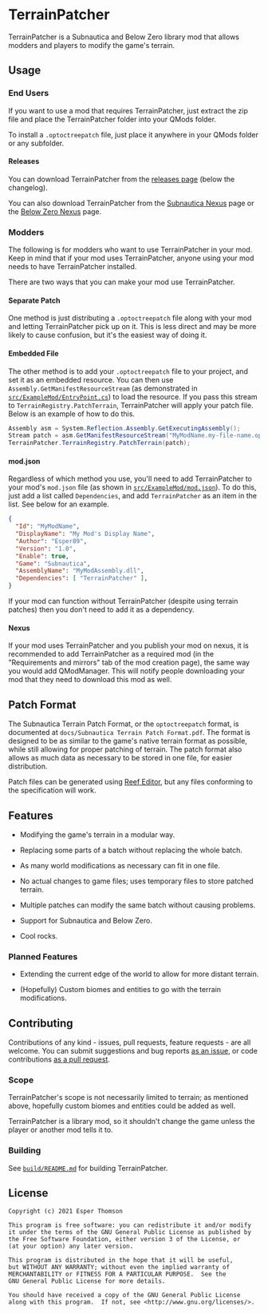 # TerrainPatcher

TerrainPatcher is a Subnautica and Below Zero library mod that allows modders and players to modify the game's terrain.

## Usage

### End Users

If you want to use a mod that requires TerrainPatcher, just extract the zip file and place the TerrainPatcher folder into your QMods folder.

To install a `.optoctreepatch` file, just place it anywhere in your QMods folder or any subfolder.

#### Releases

You can download TerrainPatcher from the [releases page](https://github.com/Esper89/Subnautica-TerrainPatcher/releases/latest) (below the changelog).

You can also download TerrainPatcher from the [Subnautica Nexus](https://www.nexusmods.com/subnautica/mods/823?tab=files) page or the [Below Zero Nexus](https://www.nexusmods.com/subnauticabelowzero/mods/236?tab=files) page.

### Modders

The following is for modders who want to use TerrainPatcher in your mod. Keep in mind that if your mod uses TerrainPatcher, anyone using your mod needs to have TerrainPatcher installed.

There are two ways that you can make your mod use TerrainPatcher.

#### Separate Patch

One method is just distributing a `.optoctreepatch` file along with your mod and letting TerrainPatcher pick up on it. This is less direct and may be more likely to cause confusion, but it's the easiest way of doing it.

#### Embedded File

The other method is to add your `.optoctreepatch` file to your project, and set it as an embedded resource. You can then use `Assembly.GetManifestResourceStream` (as demonstrated in [`src/ExampleMod/EntryPoint.cs`](./src/ExampleMod/EntryPoint.cs)) to load the resource. If you pass this stream to `TerrainRegistry.PatchTerrain`, TerrainPatcher will apply your patch file. Below is an example of how to do this.

```cs
Assembly asm = System.Reflection.Assembly.GetExecutingAssembly();
Stream patch = asm.GetManifestResourceStream("MyModName.my-file-name.optoctreepatch");
TerrainPatcher.TerrainRegistry.PatchTerrain(patch);
```

#### mod.json

Regardless of which method you use, you'll need to add TerrainPatcher to your mod's `mod.json` file (as shown in [`src/ExampleMod/mod.json`](./src/ExampleMod/mod.json)). To do this, just add a list called `Dependencies`, and add `TerrainPatcher` as an item in the list. See below for an example.

```json
{
  "Id": "MyModName",
  "DisplayName": "My Mod's Display Name",
  "Author": "Esper89",
  "Version": "1.0",
  "Enable": true,
  "Game": "Subnautica",
  "AssemblyName": "MyModAssembly.dll",
  "Dependencies": [ "TerrainPatcher" ],
}
```

If your mod can function without TerrainPatcher (despite using terrain patches) then you don't need to add it as a dependency.

#### Nexus

If your mod uses TerrainPatcher and you publish your mod on nexus, it is recommended to add TerrainPatcher as a required mod (in the "Requirements and mirrors" tab of the mod creation page), the same way you would add QModManager. This will notify people downloading your mod that they need to download this mod as well.

## Patch Format

The Subnautica Terrain Patch Format, or the `optoctreepatch` format, is documented at `docs/Subnautica Terrain Patch Format.pdf`. The format is designed to be as similar to the game's native terrain format as possible, while still allowing for proper patching of terrain. The patch format also allows as much data as necessary to be stored in one file, for easier distribution.

Patch files can be generated using [Reef Editor](https://www.nexusmods.com/subnautica/mods/728), but any files conforming to the specification will work.

## Features

 - Modifying the game's terrain in a modular way.

 - Replacing some parts of a batch without replacing the whole batch.

 - As many world modifications as necessary can fit in one file.

 - No actual changes to game files; uses temporary files to store patched terrain.

 - Multiple patches can modify the same batch without causing problems.

 - Support for Subnautica and Below Zero.

 - Cool rocks.
 
### Planned Features
 
 - Extending the current edge of the world to allow for more distant terrain.

 - (Hopefully) Custom biomes and entities to go with the terrain modifications.

## Contributing

Contributions of any kind - issues, pull requests, feature requests - are all welcome. You can submit suggestions and bug reports [as an issue](https://github.com/Esper89/Subnautica-TerrainPatcher/issues/new/choose), or code contributions [as a pull request](https://github.com/Esper89/Subnautica-TerrainPatcher/pulls).

### Scope

TerrainPatcher's scope is not necessarily limited to terrain; as mentioned above, hopefully custom biomes and entities could be added as well.

TerrainPatcher is a library mod, so it shouldn't change the game unless the player or another mod tells it to.

### Building

See [`build/README.md`](./build/README.md) for building TerrainPatcher.

## License

    Copyright (c) 2021 Esper Thomson

    This program is free software: you can redistribute it and/or modify
    it under the terms of the GNU General Public License as published by
    the Free Software Foundation, either version 3 of the License, or
    (at your option) any later version.

    This program is distributed in the hope that it will be useful,
    but WITHOUT ANY WARRANTY; without even the implied warranty of
    MERCHANTABILITY or FITNESS FOR A PARTICULAR PURPOSE.  See the
    GNU General Public License for more details.

    You should have received a copy of the GNU General Public License
    along with this program.  If not, see <http://www.gnu.org/licenses/>.
